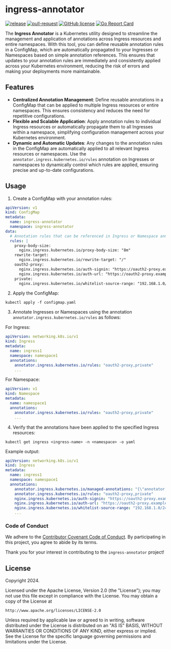 # ingress-annotator

[![release](https://github.com/kuoss/ingress-annotator/actions/workflows/release.yml/badge.svg)](https://github.com/kuoss/ingress-annotator/actions/workflows/release.yml)
[![pull-request](https://github.com/kuoss/ingress-annotator/actions/workflows/pull-request.yml/badge.svg)](https://github.com/kuoss/ingress-annotator/actions/workflows/pull-request.yml)
[![GitHub license](https://img.shields.io/github/license/kuoss/ingress-annotator.svg)](https://github.com/kuoss/ingress-annotator/blob/main/LICENSE)
[![Go Report Card](https://goreportcard.com/badge/github.com/kuoss/ingress-annotator)](https://goreportcard.com/report/github.com/kuoss/ingress-annotator)

The **Ingress Annotator** is a Kubernetes utility designed to streamline the management and application of annotations across Ingress resources and entire namespaces. With this tool, you can define reusable annotation rules in a ConfigMap, which are automatically propagated to your Ingresses or Namespaces based on simple annotation references. This ensures that updates to your annotation rules are immediately and consistently applied across your Kubernetes environment, reducing the risk of errors and making your deployments more maintainable.

## Features
- **Centralized Annotation Management**: Define reusable annotations in a ConfigMap that can be applied to multiple Ingress resources or entire namespaces. This ensures consistency and reduces the need for repetitive configurations.
- **Flexible and Scalable Application**: Apply annotation rules to individual Ingress resources or automatically propagate them to all Ingresses within a namespace, simplifying configuration management across your Kubernetes environment.
- **Dynamic and Automatic Updates**: Any changes to the annotation rules in the ConfigMap are automatically applied to all relevant Ingress resources or namespaces. Use the `annotator.ingress.kubernetes.io/rules` annotation on Ingresses or namespaces to dynamically control which rules are applied, ensuring precise and up-to-date configurations.

## Usage
1. Create a ConfigMap with your annotation rules:

```yaml
apiVersion: v1
kind: ConfigMap
metadata:
  name: ingress-annotator
  namespace: ingress-annotator
data:
  # Annotation rules that can be referenced in Ingress or Namespace annotations
  rules: |
    proxy-body-size:
      nginx.ingress.kubernetes.io/proxy-body-size: "8m"
    rewrite-target:
      nginx.ingress.kubernetes.io/rewrite-target: "/"
    oauth2-proxy:
      nginx.ingress.kubernetes.io/auth-signin: "https://oauth2-proxy.example.com/oauth2/start?rd=https://$host$request_uri"
      nginx.ingress.kubernetes.io/auth-url: "https://oauth2-proxy.example.com/oauth2/auth"
    private:
      nginx.ingress.kubernetes.io/whitelist-source-range: "192.168.1.0/24,10.0.0.0/16"
```

2. Apply the ConfigMap:

```
kubectl apply -f configmap.yaml
```

3. Annotate Ingresses or Namespaces using the annotation `annotator.ingress.kubernetes.io/rules` as follows:

For Ingress:
```yaml
apiVersion: networking.k8s.io/v1
kind: Ingress
metadata:
  name: ingress1
  namespace: namespace1
  annotations:
    annotator.ingress.kubernetes.io/rules: "oauth2-proxy,private"
    ...
```

For Namespace:
```yaml
apiVersion: v1
kind: Namespace
metadata:
  name: namespace1
  annotations:
    annotator.ingress.kubernetes.io/rules: "oauth2-proxy,private"
    ...
```

4. Verify that the annotations have been applied to the specified Ingress resources:
```
kubectl get ingress <ingress-name> -n <namespace> -o yaml
```

Example output:
```yaml
apiVersion: networking.k8s.io/v1
kind: Ingress
metadata:
  name: ingress1
  namespace: namespace1
  annotations:
    annotator.ingress.kubernetes.io/managed-annotations: "{\"annotator.ingress.kubernetes.io/rules\":\"oauth2-proxy,private\",\"nginx.ingress.kubernetes.io/auth-signin\":\"https://oauth2-proxy.example.com/oauth2/start?rd=https://$host$request_uri\",\"nginx.ingress.kubernetes.io/auth-url\":\"https://oauth2-proxy.example.com/oauth2/auth\",\"nginx.ingress.kubernetes.io/whitelist-source-range\":\"192.168.1.0/24,10.0.0.0/16\"}"
    annotator.ingress.kubernetes.io/rules: "oauth2-proxy,private"
    nginx.ingress.kubernetes.io/auth-signin: "https://oauth2-proxy.example.com/oauth2/start?rd=https://$host$request_uri"
    nginx.ingress.kubernetes.io/auth-url: "https://oauth2-proxy.example.com/oauth2/auth"
    nginx.ingress.kubernetes.io/whitelist-source-range: "192.168.1.0/24,10.0.0.0/16"
    ...
```

### Code of Conduct

We adhere to the [Contributor Covenant Code of Conduct](https://www.contributor-covenant.org/version/2/0/code_of_conduct/). By participating in this project, you agree to abide by its terms.

Thank you for your interest in contributing to the `ingress-annotator` project!

## License

Copyright 2024.

Licensed under the Apache License, Version 2.0 (the "License");
you may not use this file except in compliance with the License.
You may obtain a copy of the License at

    http://www.apache.org/licenses/LICENSE-2.0

Unless required by applicable law or agreed to in writing, software
distributed under the License is distributed on an "AS IS" BASIS,
WITHOUT WARRANTIES OR CONDITIONS OF ANY KIND, either express or implied.
See the License for the specific language governing permissions and
limitations under the License.
